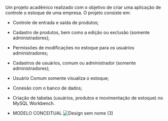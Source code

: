 Um projeto acadêmico realizado com o objetivo de criar uma aplicação de controle o estoque de uma empresa. 
O projeto consiste em:
- Controle de entrada e saída de produtos;
- Cadastro de produtos, bem como a edição ou exclusão (somente administradores);
- Permissões de modificações no estoque para os usuários administradores;
- Cadastros de usuários, comum ou administrador (somente administradores);
- Usuário Comum somente visualiza o estoque;
- Conexão com o banco de dados;
- Criação de tabelas (usuários, produtos e movimentação de estoque) no MySQL Workbench.

- MODELO CONCEITUAL
![Design sem nome (3)](https://github.com/user-attachments/assets/de725c03-ddfb-4902-bbd0-3ad9cb45cbef)


  
